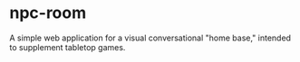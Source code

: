 # npc-room
A simple web application for a visual conversational "home base," intended to supplement tabletop games.
